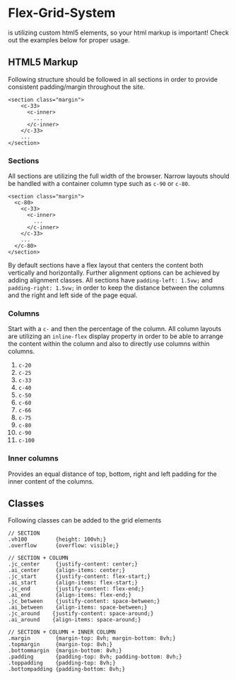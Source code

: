 # Flex-Grid-System
is utilizing custom html5 elements, so your html markup is important! Check out the examples below for proper usage.   

## HTML5 Markup
Following structure should be followed in all sections in order to provide consistent padding/margin throughout the site.

```
<section class="margin">
    <c-33>
      <c-inner>
        ...
      </c-inner>
    </c-33>
    ...
</section>
```

### Sections
All sections are utilizing the full width of the browser. Narrow layouts should be handled with a container column type such as `c-90` or `c-80`.
```
<section class="margin">
  <c-80>
    <c-33>
      <c-inner>
        ...
      </c-inner>
    </c-33>
    ...
  </c-80>
</section>
```
By default sections have a flex layout that centers the content both vertically and horizontally. Further alignment options can be achieved by adding alignment classes.
All sections have `padding-left: 1.5vw;` and `  padding-right: 1.5vw;` in order to keep the distance between the columns and the right and left side of the page equal. 

### Columns
Start with a `c-` and then the percentage of the column. All column layouts are utilizing an `inline-flex` display property in order to be able to arrange the content within the column and also to directly use columns within columns. 
  1. `c-20`
  2. `c-25`
  3. `c-33`
  4. `c-40`
  5. `c-50`
  6. `c-60`
  7. `c-66`
  8. `c-75`
  9. `c-80`
  10. `c-90`
  11. `c-100`

### Inner columns
Provides an equal distance of top, bottom, right and left padding for the inner content of the columns. 

## Classes
Following classes can be added to the grid elements
```
// SECTION
.vh100         {height: 100vh;}
.overflow      {overflow: visible;}

// SECTION + COLUMN
.jc_center     {justify-content: center;}
.ai_center     {align-items: center;}
.jc_start      {justify-content: flex-start;}
.ai_start      {align-items: flex-start;}
.jc_end        {justify-content: flex-end;}
.ai_end        {align-items: flex-end;}
.jc_between    {justify-content: space-between;}
.ai_between    {align-items: space-between;}
.jc_around    {justify-content: space-around;}
.ai_around    {align-items: space-around;}

// SECTION + COLUMN + INNER COLUMN 
.margin        {margin-top: 8vh; margin-bottom: 8vh;}
.topmargin     {margin-top: 8vh;}
.bottommargin  {margin-bottom: 8vh;}
.padding       {padding-top: 8vh; padding-bottom: 8vh;}
.toppadding    {padding-top: 8vh;}
.bottompadding {padding-bottom: 8vh;}
```

